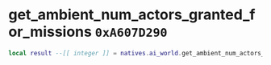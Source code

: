 # get_ambient_num_actors_granted_for_missions `0xA607D290`

```lua
local result --[[ integer ]] = natives.ai_world.get_ambient_num_actors_granted_for_missions()
```